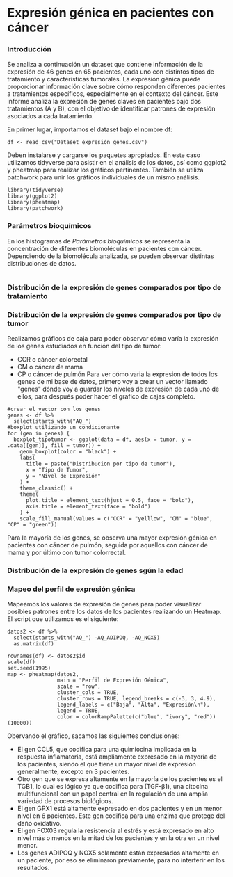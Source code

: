 # Expresión génica en pacientes con cáncer

### Introducción

Se analiza a continuación un dataset que contiene información de la expresión de 46 genes en 65 pacientes, cada uno con distintos tipos de tratamiento y características tumorales. La expresión génica puede proporcionar información clave sobre cómo responden diferentes pacientes a tratamientos específicos, especialmente en el contexto del cáncer. Este informe analiza la expresión de genes claves en pacientes bajo dos tratamientos (A y B), con el objetivo de identificar patrones de expresión asociados a cada tratamiento.

En primer lugar, importamos el dataset bajo el nombre df:

```{r}
df <- read_csv("Dataset expresión genes.csv")
```
Deben instalarse y cargarse los paquetes apropiados. En este caso utilizamos tidyverse para asistir en el análisis de los datos, así como ggplot2 y pheatmap para realizar los gráficos pertinentes. También se utiliza patchwork para unir los gráficos individuales de un mismo análisis.

```{r}
library(tidyverse)
library(ggplot2)
library(pheatmap)
library(patchwork)
```

### Parámetros bioquímicos

En los histogramas de *Parámetros bioquímicos* se representa la concentración de diferentes biomoléculas en pacientes con cáncer. Dependiendo de la biomolécula analizada, se pueden observar distintas distribuciones de datos.

```{r histogramas bioquimica}

```

### Distribución de la expresión de genes comparados por tipo de tratamiento

### Distribución de la expresión de genes comparados por tipo de tumor

Realizamos gráficos de caja para poder observar cómo varía la expresión de los genes estudiados en función del tipo de tumor:
* CCR o cáncer colorectal
* CM o cáncer de mama
* CP o cáncer de pulmón
Para ver cómo varia la expresion de todos los genes de mi base de datos, primero voy a crear un vector llamado "genes" dónde voy a guardar los niveles de expresión de cada uno de ellos, para después poder hacer el grafico de cajas completo. 
```{r boxplot tumor}
#crear el vector con los genes
genes <- df %>%
  select(starts_with("AQ_")
#boxplot utilizando un condicionante
for (gen in genes) { 
  boxplot_tipotumor <- ggplot(data = df, aes(x = tumor, y = .data[[gen]], fill = tumor)) +
    geom_boxplot(color = "black") +
    labs(
      title = paste("Distribucion por tipo de tumor"),
      x = "Tipo de Tumor",
      y = "Nivel de Expresión"
    ) +
    theme_classic() +
    theme(
      plot.title = element_text(hjust = 0.5, face = "bold"),
      axis.title = element_text(face = "bold")
    ) +
    scale_fill_manual(values = c("CCR" = "yelllow", "CM" = "blue", "CP" = "green"))
```

Para la mayoría de los genes, se observa una mayor expresión génica en pacientes con cáncer de pulmón, seguida por aquellos con cáncer de mama y por último con tumor colorrectal.

### Distribución de la expresión de genes sgún la edad

### Mapeo del perfil de expresión génica
Mapeamos los valores de expresión de genes para poder visualizar posibles patrones entre los datos de los pacientes realizando un Heatmap. El script que utilizamos es el siguiente:

```{r}
datos2 <- df %>%
  select(starts_with("AQ_") -AQ_ADIPOQ, -AQ_NOX5)
  as.matrix(df)
```
```{r}
rownames(df) <- datos2$id 
scale(df)
set.seed(1995)
map <- pheatmap(datos2, 
                main = "Perfil de Expresión Génica",
                scale = "row", 
                cluster_cols = TRUE,
                cluster_rows = TRUE, legend_breaks = c(-3, 3, 4.9),
                legend_labels = c("Baja", "Alta", "Expresión\n"),
                legend = TRUE,
                color = colorRampPalette(c("blue", "ivory", "red"))(10000))
```
Obervando el gráfico, sacamos las siguientes conclusiones: 
- El gen CCL5, que codifica para una quimiocina implicada en la respuesta inflamatoria, está ampliamente expresado en la mayoría de los pacientes, siendo el que tiene un mayor nivel de expresión generalmente, excepto en 3 pacientes.
- Otro gen que se expresa altamente en la mayoría de los pacientes es el TGB1, lo cual es lógico ya que codifica para (TGF-β1), una citocina multifuncional con un papel central en la regulación de una amplia variedad de procesos biológicos.
- El gen GPX1 está altamente expresado en dos pacientes y en un menor nivel en 6 pacientes. Este gen codifica para una enzima que protege del daño oxidativo. 
- El gen FOX03 regula la resistencia al estrés y está expresado en alto nivel más o menos en la mitad de los pacientes y en la otra en un nivel menor.
- Los genes ADIPOQ y NOX5 solamente están expresados altamente en un paciente, por eso se eliminaron previamente, para no interferir en los resultados. 
